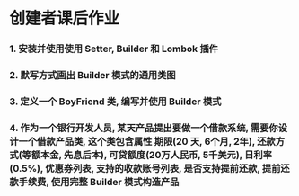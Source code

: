 # 创建者课后作业

### 1. 安装并使用使用 Setter, Builder 和 Lombok 插件

### 2. 默写方式画出 Builder 模式的通用类图

### 3. 定义一个 BoyFriend 类, 编写并使用 Builder 模式

### 4. 作为一个银行开发人员, 某天产品提出要做一个借款系统, 需要你设计一个借款产品类, 这个类包含属性 期限\(20 天, 6个月, 2年\), 还款方式\(等额本金, 先息后本\), 可贷额度\(20万人民币, 5千美元\), 日利率\(0.5%\), 优惠券列表, 支持的收款账号列表, 是否支持提前还款, 提前还款手续费, 使用完整 Builder 模式构造产品 



